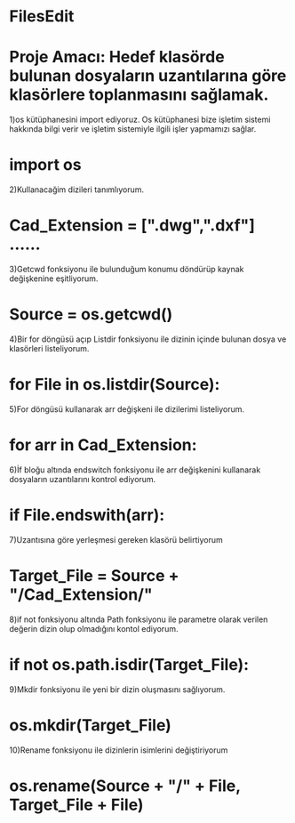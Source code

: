# FilesEdit

# Proje Amacı: Hedef klasörde bulunan dosyaların uzantılarına göre klasörlere toplanmasını sağlamak.

1)os kütüphanesini import ediyoruz. Os kütüphanesi bize işletim sistemi hakkında bilgi verir ve işletim sistemiyle ilgili işler yapmamızı sağlar.

# import os

2)Kullanacağim dizileri tanımlıyorum.

# Cad_Extension = [".dwg",".dxf"] ……

3)Getcwd fonksiyonu ile bulunduğum konumu döndürüp kaynak değişkenine eşitliyorum. 

# Source = os.getcwd()

4)Bir for döngüsü açıp Listdir fonksiyonu ile dizinin içinde bulunan dosya ve klasörleri listeliyorum.

# for File in os.listdir(Source):

5)For döngüsü kullanarak arr değişkeni ile dizilerimi listeliyorum.

# for arr in Cad_Extension:

6)İf bloğu altında endswitch fonksiyonu ile arr değişkenini kullanarak dosyaların uzantılarını kontrol ediyorum.

# if File.endswith(arr):

7)Uzantısına göre yerleşmesi gereken klasörü belirtiyorum

# Target_File = Source + "/Cad_Extension/"

8)if not fonksiyonu altında Path fonksiyonu ile parametre olarak verilen değerin dizin olup olmadığını kontol ediyorum.
 
# if not os.path.isdir(Target_File):

9)Mkdir fonksiyonu ile yeni bir dizin oluşmasını sağlıyorum.

# os.mkdir(Target_File)

10)Rename fonksiyonu ile dizinlerin isimlerini değiştiriyorum

# os.rename(Source + "/" + File, Target_File + File)



















